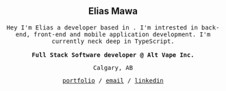 <div align="center">
<h2>
	Elias Mawa
</h2>
	
<samp>
Hey I'm Elias a developer based in . I'm intrested in back-end, front-end and mobile application development. I'm currently neck deep in TypeScript.

<br/>
<br/>
	
<strong>
	Full Stack Software developer @ Alt Vape Inc.
</strong>
	
<br/>
	
Calgary, AB
	
<a href="https://emawa.io">portfolio</a> / <a href="mailto:elias@emawa.io">email</a> / <a href="https://www.linkedin.com/in/emawa/">linkedin</a>
</samp>
</div>
